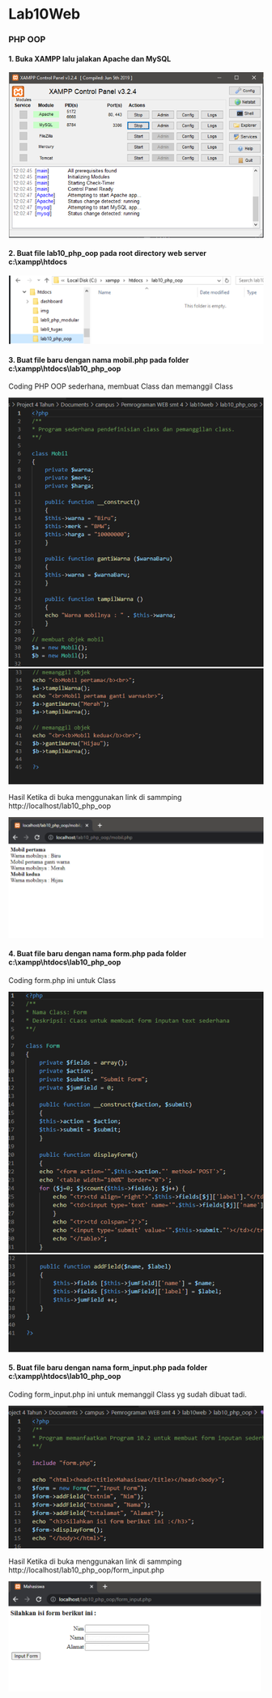 # Lab10Web
### PHP OOP
#### 1. Buka XAMPP lalu jalakan Apache dan MySQL

![gambar1](screenshoot/1.png)

#### 2. Buat file lab10_php_oop pada root directory web server c:\xampp\htdocs

![gambar2](screenshoot/2.png)

#### 3. Buat file baru dengan nama mobil.php pada folder c:\xampp\htdocs\lab10_php_oop

Coding PHP OOP sederhana, membuat Class dan memanggil Class

![gambar3](screenshoot/3.png)
![gambar4](screenshoot/4.png)

Hasil Ketika di buka menggunakan link di sammping http://localhost/lab10_php_oop

![gambar5](screenshoot/5.png)

#### 4. Buat file baru dengan nama form.php pada folder c:\xampp\htdocs\lab10_php_oop

Coding form.php ini untuk Class

![gambar6](screenshoot/6.png)
![gambar7](screenshoot/7.png)

#### 5. Buat file baru dengan nama form_input.php pada folder c:\xampp\htdocs\lab10_php_oop

Coding form_input.php ini untuk memanggil Class yg sudah dibuat tadi.

![gambar8](screenshoot/8.png)

Hasil Ketika di buka menggunakan link di sammping http://localhost/lab10_php_oop/form_input.php

![gambar9](screenshoot/9.png)
